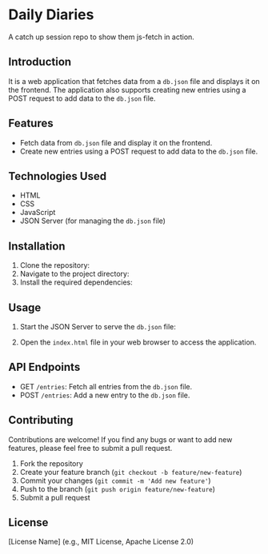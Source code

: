 # Daily Diaries

A catch up session repo to show them js-fetch in action.


## Introduction

It is a web application that fetches data from a `db.json` file and displays it on the frontend. The application also supports creating new entries using a POST request to add data to the `db.json` file.

## Features

- Fetch data from `db.json` file and display it on the frontend.
- Create new entries using a POST request to add data to the `db.json` file.

## Technologies Used

- HTML
- CSS
- JavaScript
- JSON Server (for managing the `db.json` file)

## Installation

1. Clone the repository:
2. Navigate to the project directory:
3. Install the required dependencies:


## Usage

1. Start the JSON Server to serve the `db.json` file:

2. Open the `index.html` file in your web browser to access the application.

## API Endpoints

- GET `/entries`: Fetch all entries from the `db.json` file.
- POST `/entries`: Add a new entry to the `db.json` file.

## Contributing

Contributions are welcome! If you find any bugs or want to add new features, please feel free to submit a pull request.

1. Fork the repository
2. Create your feature branch (`git checkout -b feature/new-feature`)
3. Commit your changes (`git commit -m 'Add new feature'`)
4. Push to the branch (`git push origin feature/new-feature`)
5. Submit a pull request

## License

[License Name] (e.g., MIT License, Apache License 2.0)


